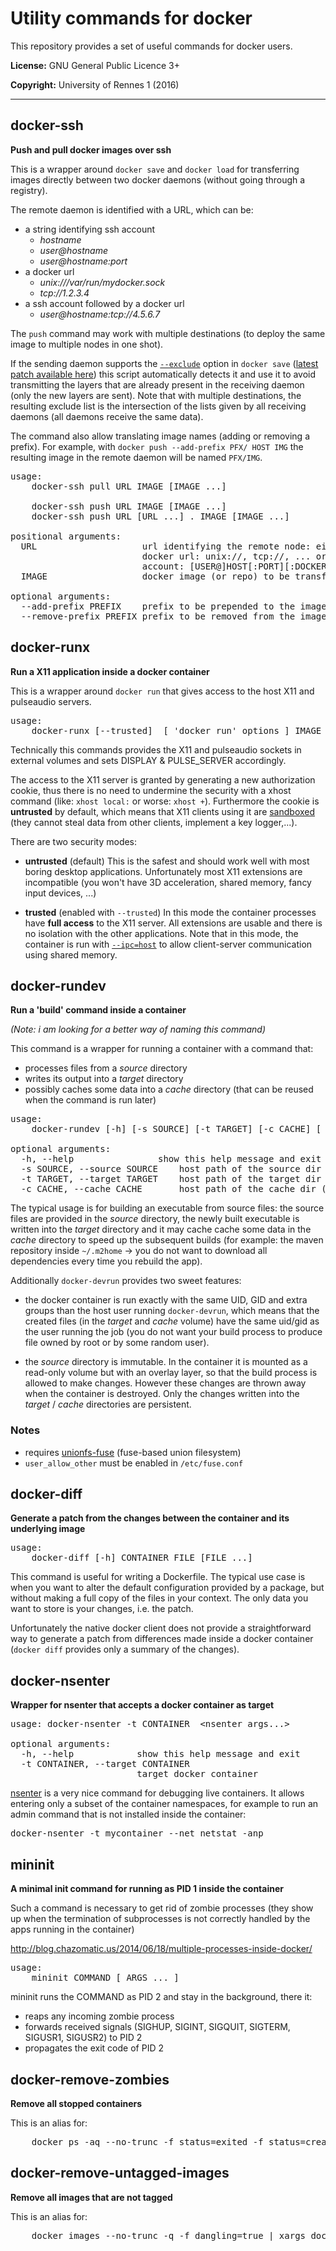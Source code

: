 Utility commands for docker
===========================

This repository provides a set of useful commands for docker users.

**License:** GNU General Public Licence 3+

**Copyright:** University of Rennes 1 (2016)


--------------------------------------------------------------------------------------


docker-ssh
----------

**Push and pull docker images over ssh**

This is a wrapper around `docker save` and `docker load` for transferring images directly between two docker daemons (without going through a registry).

The remote daemon is identified with a URL, which can be:

  - a string identifying ssh account
    - _hostname_ 
    - _user@hostname_
    - _user@hostname:port_
  - a docker url
    - _unix:///var/run/mydocker.sock_
    - _tcp://1.2.3.4_
  - a ssh account followed by a docker url
    - _user@hostname:tcp://4.5.6.7_

The `push` command may work with multiple destinations (to deploy the same image to multiple nodes in one shot).

If the sending daemon supports the [`--exclude`](https://github.com/docker/docker/pull/9304) option in `docker save` ([latest patch available here](https://github.com/a-ba/docker/tree/3870-partial-save)) this script automatically detects it and use it to avoid transmitting the layers that are already present in the receiving daemon (only the new layers are sent). Note that with multiple destinations, the resulting exclude list is the intersection of the lists given by all receiving daemons (all daemons receive the same data).

The command also allow translating image names (adding or removing a prefix). For example, with `docker push --add-prefix PFX/ HOST IMG` the resulting image in the remote daemon will be named `PFX/IMG`.

<pre>
usage:
    docker-ssh pull URL IMAGE [IMAGE ...]    

    docker-ssh push URL IMAGE [IMAGE ...]
    docker-ssh push URL [URL ...] . IMAGE [IMAGE ...]

positional arguments:
  URL                    url identifying the remote node: either a
                         docker url: unix://, tcp://, ... or a ssh
                         account: [USER@]HOST[:PORT][:DOCKER_URL]
  IMAGE                  docker image (or repo) to be transferred

optional arguments:
  --add-prefix PREFIX    prefix to be prepended to the image name
  --remove-prefix PREFIX prefix to be removed from the image name
</pre>


docker-runx
-----------

**Run a X11 application inside a docker container**

This is a wrapper around `docker run` that gives access to the host X11 and pulseaudio servers.

<pre>
usage:
    docker-runx [--trusted]  [ 'docker run' options ] IMAGE [ COMMAND ... ]
</pre>

Technically this commands provides the X11 and pulseaudio sockets in external volumes and sets DISPLAY & PULSE_SERVER accordingly.

The access to the X11 server is granted by generating a new authorization cookie, thus there is no need to undermine the security with a xhost command (like: `xhost local:` or worse: `xhost +`). Furthermore the cookie is **untrusted** by default, which means that X11 clients using it are [sandboxed](http://www.x.org/releases/X11R7.6/doc/xextproto/security.html) (they cannot steal data from other clients, implement a key logger,...).

There are two security modes:

 - **untrusted** (default) This is the safest and should work well with most boring desktop applications. Unfortunately most X11 extensions are incompatible (you won't have 3D acceleration, shared memory, fancy input devices, ...)

 - **trusted** (enabled with `--trusted`) In this mode the container processes have **full access** to the X11 server. All extensions are usable and there is no isolation with the other applications. Note that in this mode, the container is run with [`--ipc=host`](https://docs.docker.com/engine/reference/run/) to allow client-server communication using shared memory.


docker-rundev
-------------

**Run a 'build' command inside a container**

_(Note: i am looking for a better way of naming this command)_

This command is a wrapper for running a container with a command that:

 - processes files from a _source_ directory
 - writes its output into a _target_ directory 
 - possibly caches some data into a _cache_ directory (that can be reused when the command is run later)

<pre>
usage:
    docker-rundev [-h] [-s SOURCE] [-t TARGET] [-c CACHE] [ -- DOCKER_OPTIONS ] IMAGE [ COMMAND ... ]

optional arguments:
  -h, --help            	show this help message and exit
  -s SOURCE, --source SOURCE	host path of the source dir (mounted as /source with an overlay)
  -t TARGET, --target TARGET	host path of the target dir (mounted as /target)
  -c CACHE, --cache CACHE       host path of the cache dir (mounted as /cache)
</pre>

The typical usage is for building an executable from source files: the source files are provided in the _source_ directory, the newly built executable is written into the _target_ directory and it may cache cache some data in the _cache_ directory to speed up the subsequent builds (for example: the maven repository inside `~/.m2home` ->  you do not want to download all dependencies every time you rebuild the app).

Additionally `docker-devrun` provides two sweet features:

 - the docker container is run exactly with the same UID, GID and extra groups than the host user running `docker-devrun`, which means that the created files (in the _target_ and _cache_ volume) have the same uid/gid as the user running the job (you do not want your build process to produce file owned by root or by some random user). 

 - the _source_ directory is immutable. In the container it is mounted as a read-only volume but with an overlay layer, so that the build process is allowed to make changes. However these changes are thrown away when the container is destroyed. Only the changes written into the _target_ / _cache_ directories are persistent.

### Notes

 - requires [unionfs-fuse](https://github.com/rpodgorny/unionfs-fuse) (fuse-based union filesystem)
 - `user_allow_other` must be enabled in `/etc/fuse.conf`

docker-diff
-----------
**Generate a patch from the changes between the container and its underlying image**

<pre>
usage:
    docker-diff [-h] CONTAINER FILE [FILE ...]
</pre>

This command is useful for writing a Dockerfile. The typical use case is when you want to alter the default configuration provided by a package, but without making a full copy of the files in your context. The only data you want to store is your changes, i.e. the patch.

Unfortunately the native docker client does not provide a straightforward way to generate a patch from differences made inside a docker container (`docker diff` provides only a summary of the changes).


docker-nsenter
----------

**Wrapper for nsenter that accepts a docker container as target**

<pre>
usage: docker-nsenter -t CONTAINER  &lt;nsenter args...&gt;

optional arguments:
  -h, --help            show this help message and exit
  -t CONTAINER, --target CONTAINER
                        target docker container
</pre>

[nsenter](http://man7.org/linux/man-pages/man1/nsenter.1.html) is a very nice command for debugging live containers. It allows entering only a subset of the container namespaces, for example to run an admin command that is not installed inside the container:

<pre>
docker-nsenter -t mycontainer --net netstat -anp
</pre>


mininit
-------

**A minimal init command for running as PID 1 inside the container**

Such a command is necessary to get rid of zombie processes (they show up when the termination of subprocesses is not correctly handled by the apps running in the container)

http://blog.chazomatic.us/2014/06/18/multiple-processes-inside-docker/

<pre>
usage:
    mininit COMMAND [ ARGS ... ]
</pre>

mininit runs the COMMAND as PID 2 and stay in the background, there it:

 - reaps any incoming zombie process
 - forwards received signals (SIGHUP, SIGINT, SIGQUIT, SIGTERM, SIGUSR1, SIGUSR2) to PID 2
 - propagates the exit code of PID 2


docker-remove-zombies
---------------------

**Remove all stopped containers**

This is an alias for:
<pre>
    docker ps -aq --no-trunc -f status=exited -f status=created | xargs docker rm 
</pre>


docker-remove-untagged-images
-----------------------------

**Remove all images that are not tagged**

This is an alias for:
<pre>
    docker images --no-trunc -q -f dangling=true | xargs docker rmi
</pre>
